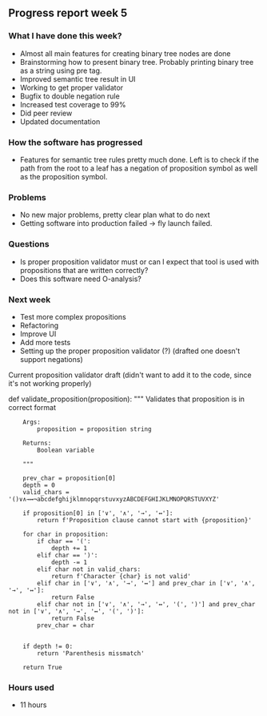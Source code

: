 ## Progress report week 5

### What I have done this week?
  - Almost all main features for creating binary tree nodes are done
  - Brainstorming how to present binary tree. Probably printing binary tree as a string using pre tag.
  - Improved semantic tree result in UI
  - Working to get proper validator
  - Bugfix to double negation rule
  - Increased test coverage to 99%
  - Did peer review
  - Updated documentation

### How the software has progressed 
  - Features for semantic tree rules pretty much done. Left is to check if the path from the root to a leaf has a negation of proposition symbol as well as the proposition symbol.
 
### Problems
  - No new major problems, pretty clear plan what to do next
  - Getting software into production failed -> fly launch failed.

### Questions
  - Is proper proposition validator must or can I expect that tool is used with propositions that are written correctly?
  - Does this software need O-analysis? 
  
### Next week
  - Test more complex propositions
  - Refactoring
  - Improve UI
  - Add more tests
  - Setting up the proper proposition validator (?) (drafted one doesn't support negations)

Current proposition valídator draft (didn't want to add it to the code, since it's not working properly)

def validate_proposition(proposition):
        """ Validates that proposition is in correct format

        Args:
            proposition = proposition string

        Returns:
            Boolean variable

        """

        prev_char = proposition[0]
        depth = 0
        valid_chars = '()∨∧→↔¬abcdefghijklmnopqrstuvxyzABCDEFGHIJKLMNOPQRSTUVXYZ'

        if proposition[0] in ['∨', '∧', '→', '↔']:
            return f'Proposition clause cannot start with {proposition}'
        
        for char in proposition:
            if char == '(':
                depth += 1
            elif char == ')':
                depth -= 1
            elif char not in valid_chars:
                return f'Character {char} is not valid'
            elif char in ['∨', '∧', '→', '↔'] and prev_char in ['∨', '∧', '→', '↔']:
                return False
            elif char not in ['∨', '∧', '→', '↔', '(', ')'] and prev_char not in ['∨', '∧', '→', '↔', '(', ')']:
                return False 
            prev_char = char
            

        if depth != 0:        
            return 'Parenthesis missmatch' 
    
        return True


### Hours used
  -  11 hours

